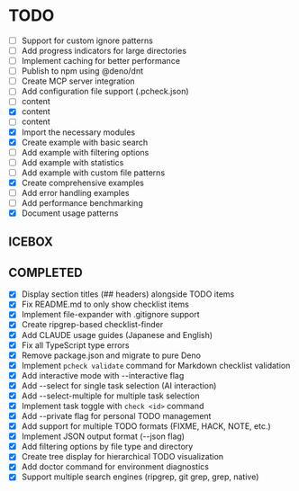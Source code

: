 # TODO

- [ ] Support for custom ignore patterns
- [ ] Add progress indicators for large directories
- [ ] Implement caching for better performance
- [ ] Publish to npm using @deno/dnt
- [ ] Create MCP server integration
- [ ] Add configuration file support (.pcheck.json)
- [ ] content
- [x] content
- [ ] content
- [x] Import the necessary modules
- [x] Create example with basic search
- [ ] Add example with filtering options
- [ ] Add example with statistics
- [ ] Add example with custom file patterns
- [x] Create comprehensive examples
- [ ] Add error handling examples
- [ ] Add performance benchmarking
- [x] Document usage patterns

## ICEBOX

## COMPLETED

- [x] Display section titles (## headers) alongside TODO items
- [x] Fix README.md to only show checklist items
- [x] Implement file-expander with .gitignore support
- [x] Create ripgrep-based checklist-finder
- [x] Add CLAUDE usage guides (Japanese and English)
- [x] Fix all TypeScript type errors
- [x] Remove package.json and migrate to pure Deno
- [x] Implement `pcheck validate` command for Markdown checklist validation
- [x] Add interactive mode with --interactive flag
- [x] Add --select for single task selection (AI interaction)
- [x] Add --select-multiple for multiple task selection
- [x] Implement task toggle with `check <id>` command
- [x] Add --private flag for personal TODO management
- [x] Add support for multiple TODO formats (FIXME, HACK, NOTE, etc.)
- [x] Implement JSON output format (--json flag)
- [x] Add filtering options by file type and directory
- [x] Create tree display for hierarchical TODO visualization
- [x] Add doctor command for environment diagnostics
- [x] Support multiple search engines (ripgrep, git grep, grep, native)
